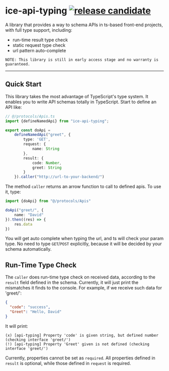 # ice-api-typing [![release candidate](https://img.shields.io/npm/v/ice-api-typing)](https://www.npmjs.com/package/ice-api-typing)

A library that provides a way to schema APIs in ts-based front-end projects, with full type support, including:

 - run-time result type check
 - static request type check
 - url pattern auto-complete

```
NOTE: This library is still in early access stage and no warranty is guaranteed. 
```

---

## Quick Start

This library takes the most advantage of TypeScript's type system. It enables you to write API schemas totally in TypeScript. Start to define an API like:

```ts
// @/protocols/Apis.ts
import {defineNamedApi} from "ice-api-typing";

export const doApi =
    defineNamedApi("greet", {
        type: 'GET',
        request: {
            name: String
        },
        result: {
            code: Number,
            greet: String
        }
    }).caller("http://url-to-your-backend/")
```

The method `caller` returns an arrow function to call to defined apis. To use it, type:

```ts
import {doApi} from "@/protocols/Apis"

doApi("greet/", {
    name: "David"
}).then((res) => {
    res.data
})
```

You will get auto complete when typing the url, and ts will check your param type. No need to type `GET`/`POST` explicitly, because it will be decided by your schema automatically.

## Run-Time Type Check

The `caller` does run-time type check on received data, according to the `result` field defined in the schema. Currently, it will just print the mismatches it finds to the console. For example, if we receive such data for 'greet/':

```json
{
  "code": "success",
  "Greet": "Hello, David" 
}
```

It will print:

```
(x) [api-typing] Property 'code' is given string, but defined number (checking interface 'greet/')
(!) [api-typing] Property 'Greet' given is not defined (checking interface 'greet/')
```

Currently, properties cannot be set as `required`. All properties defined in `result` is optional, while those defined in `request` is required.

